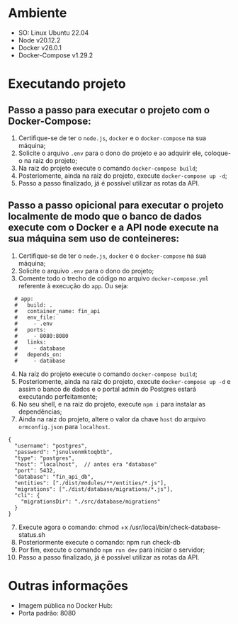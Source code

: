 # Ambiente

- SO: Linux Ubuntu 22.04
- Node v20.12.2
- Docker v26.0.1
- Docker-Compose v1.29.2

# Executando projeto

## Passo a passo para executar o projeto com o Docker-Compose:

1. Certifique-se de ter o `node.js`, `docker` e o `docker-compose` na sua máquina;
2. Solicite o arquivo `.env` para o dono do projeto e ao adquirir ele, coloque-o na raiz do projeto;
3. Na raiz do projeto execute o comando `docker-compose build`;
4. Posteriomente, ainda na raiz do projeto, execute `docker-compose up -d`;
5. Passo a passo finalizado, já é possível utilizar as rotas da API.

## Passo a passo opicional para executar o projeto localmente de modo que o banco de dados execute com o Docker e a API node execute na sua máquina sem uso de conteineres:

1. Certifique-se de ter o `node.js`, `docker` e o `docker-compose` na sua máquina;
2. Solicite o arquivo `.env` para o dono do projeto;
3. Comente todo o trecho de código no arquivo `docker-compose.yml` referente à execução do `app`. Ou seja:

```
  # app:
  #   build: .
  #   container_name: fin_api
  #   env_file:
  #     - .env
  #   ports:
  #     - 8080:8080
  #   links:
  #     - database
  #   depends_on:
  #     - database
```

4. Na raiz do projeto execute o comando `docker-compose build`;
5. Posteriomente, ainda na raiz do projeto, execute `docker-compose up -d` e assim o banco de dados e o portal admin do Postgres estará executando perfeitamente;
6. No seu shell, e na raiz do projeto, execute `npm i` para instalar as dependências;
7. Ainda na raiz do projeto, altere o valor da chave `host` do arquivo `ormconfig.json` para `localhost`.

```
{
  "username": "postgres",
  "password": "jsnulvonmktoqbtb",
  "type": "postgres",
  "host": "localhost",  // antes era "database"
  "port": 5432,
  "database": "fin_api_db",
  "entities": ["./dist/modules/**/entities/*.js"],
  "migrations": ["./dist/database/migrations/*.js"],
  "cli": {
    "migrationsDir": "./src/database/migrations"
  }
}
```

7. Execute agora o comando: chmod +x /usr/local/bin/check-database-status.sh
8. Posteriormente execute o comando: npm run check-db
9. Por fim, execute o comando `npm run dev` para iniciar o servidor;
10. Passo a passo finalizado, já é possível utilizar as rotas da API.

# Outras informações

- Imagem pública no Docker Hub:
- Porta padrão: 8080
